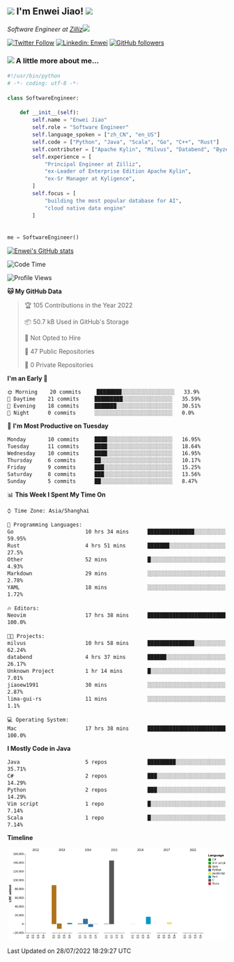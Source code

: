<h2><img src="https://emojis.slackmojis.com/emojis/images/1531849430/4246/blob-sunglasses.gif?1531849430" width="30"/> I'm  Enwei Jiao! <img src="https://media.giphy.com/media/juBt25nT1KGys/giphy.gif" width=30> </h2>
<!-- <img align='right' src="https://media.giphy.com/media/M9gbBd9nbDrOTu1Mqx/giphy.gif" width="230"> -->
<p><em>Software Engineer at <a href="https://zilliz.com/">Zilliz</a><img src="https://media.giphy.com/media/WUlplcMpOCEmTGBtBW/giphy.gif" width="30"></em></p>

[![Twitter Follow](https://img.shields.io/twitter/follow/misteranmol?label=Follow)](https://twitter.com/intent/follow?screen_name=EnweiJiao)
[![Linkedin: Enwei](https://img.shields.io/badge/-enwei-blue?style=&logo=Linkedin&logoColor=white&link=https://www.linkedin.com/in/enwei-jiao-41192a97)](https://www.linkedin.com/in/enwei-jiao-41192a97/)
[![GitHub followers](https://img.shields.io/github/followers/jiaoew1991?label=Follow&style=social)](https://github.com/jiaoew1991)


### <img src="https://media.giphy.com/media/VgCDAzcKvsR6OM0uWg/giphy.gif" width="30"> A little more about me...  

```python
#!/usr/bin/python
# -*- coding: utf-8 -*-

class SoftwareEngineer:

    def __init__(self):
        self.name = "Enwei Jiao"
        self.role = "Software Engineer"
        self.language_spoken = ["zh_CN", "en_US"]
        self.code = ["Python", "Java", "Scala", "Go", "C++", "Rust"]
        self.contributer = ["Apache Kylin", "Milvus", "Databend", "Byzer-Lang"]
        self.experience = [
            "Principal Engineer at Zilliz",
            "ex-Leader of Enterprise Edition Apache Kylin",
            "ex-Sr Manager at Kyligence",
        ]
        self.focus = [
            "building the most popular database for AI",
            "cloud native data engine"
        ]


me = SoftwareEngineer()
```

[![Enwei's GitHub stats](https://github-readme-stats.vercel.app/api?username=jiaoew1991&count_private=true&show_icons=true)](https://github.com/jiaoew1991/jiaoew1991)

<!-- [![Top Langs](https://github-readme-stats.vercel.app/api/top-langs/?username=jiaoew1991&layout=compact)](https://github.com/jiaoew1991/jiaoew1991) -->

<!--START_SECTION:waka-->
![Code Time](http://img.shields.io/badge/Code%20Time-17%20hrs%2038%20mins-blue)

![Profile Views](http://img.shields.io/badge/Profile%20Views-62-blue)

**🐱 My GitHub Data** 

> 🏆 105 Contributions in the Year 2022
 > 
> 📦 50.7 kB Used in GitHub's Storage 
 > 
> 🚫 Not Opted to Hire
 > 
> 📜 47 Public Repositories 
 > 
> 🔑 0 Private Repositories  
 > 
**I'm an Early 🐤** 

```text
🌞 Morning    20 commits     ████████░░░░░░░░░░░░░░░░░   33.9% 
🌆 Daytime    21 commits     █████████░░░░░░░░░░░░░░░░   35.59% 
🌃 Evening    18 commits     ███████░░░░░░░░░░░░░░░░░░   30.51% 
🌙 Night      0 commits      ░░░░░░░░░░░░░░░░░░░░░░░░░   0.0%

```
📅 **I'm Most Productive on Tuesday** 

```text
Monday       10 commits     ████░░░░░░░░░░░░░░░░░░░░░   16.95% 
Tuesday      11 commits     ████░░░░░░░░░░░░░░░░░░░░░   18.64% 
Wednesday    10 commits     ████░░░░░░░░░░░░░░░░░░░░░   16.95% 
Thursday     6 commits      ██░░░░░░░░░░░░░░░░░░░░░░░   10.17% 
Friday       9 commits      ███░░░░░░░░░░░░░░░░░░░░░░   15.25% 
Saturday     8 commits      ███░░░░░░░░░░░░░░░░░░░░░░   13.56% 
Sunday       5 commits      ██░░░░░░░░░░░░░░░░░░░░░░░   8.47%

```


📊 **This Week I Spent My Time On** 

```text
⌚︎ Time Zone: Asia/Shanghai

💬 Programming Languages: 
Go                       10 hrs 34 mins      ███████████████░░░░░░░░░░   59.95% 
Rust                     4 hrs 51 mins       ███████░░░░░░░░░░░░░░░░░░   27.5% 
Other                    52 mins             █░░░░░░░░░░░░░░░░░░░░░░░░   4.93% 
Markdown                 29 mins             ░░░░░░░░░░░░░░░░░░░░░░░░░   2.78% 
YAML                     18 mins             ░░░░░░░░░░░░░░░░░░░░░░░░░   1.72%

🔥 Editors: 
Neovim                   17 hrs 38 mins      █████████████████████████   100.0%

🐱‍💻 Projects: 
milvus                   10 hrs 58 mins      ███████████████░░░░░░░░░░   62.24% 
databend                 4 hrs 37 mins       ██████░░░░░░░░░░░░░░░░░░░   26.17% 
Unknown Project          1 hr 14 mins        █░░░░░░░░░░░░░░░░░░░░░░░░   7.01% 
jiaoew1991               30 mins             ░░░░░░░░░░░░░░░░░░░░░░░░░   2.87% 
lima-gui-rs              11 mins             ░░░░░░░░░░░░░░░░░░░░░░░░░   1.1%

💻 Operating System: 
Mac                      17 hrs 38 mins      █████████████████████████   100.0%

```

**I Mostly Code in Java** 

```text
Java                     5 repos             █████████░░░░░░░░░░░░░░░░   35.71% 
C#                       2 repos             ███░░░░░░░░░░░░░░░░░░░░░░   14.29% 
Python                   2 repos             ███░░░░░░░░░░░░░░░░░░░░░░   14.29% 
Vim script               1 repo              █░░░░░░░░░░░░░░░░░░░░░░░░   7.14% 
Scala                    1 repo              █░░░░░░░░░░░░░░░░░░░░░░░░   7.14%

```


**Timeline**

![Chart not found](https://raw.githubusercontent.com/jiaoew1991/jiaoew1991/main/charts/bar_graph.png) 


 Last Updated on 28/07/2022 18:29:27 UTC
<!--END_SECTION:waka-->
